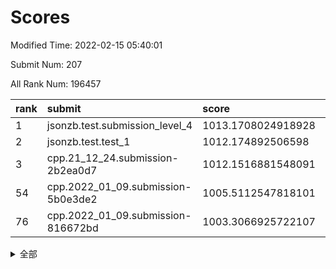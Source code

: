 # Scores

Modified Time: 2022-02-15 05:40:01

Submit Num: 207

All Rank Num: 196457

| rank |               submit               |       score        |       sigma        | pk_num |
| :--- | :--------------------------------- | :----------------- | :----------------- | :----- |
| 1    | jsonzb.test.submission_level_4     | 1013.1708024918928 | 0.8134443009520526 | 3800   |
| 2    | jsonzb.test.test_1                 | 1012.174892506598  | 0.7969235095295119 | 3798   |
| 3    | cpp.21_12_24.submission-2b2ea0d7   | 1012.1516881548091 | 0.7805280427512697 | 3798   |
| 54   | cpp.2022_01_09.submission-5b0e3de2 | 1005.5112547818101 | 0.7238200729699388 | 3799   |
| 76   | cpp.2022_01_09.submission-816672bd | 1003.3066925722107 | 0.7008135308412689 | 3795   |


<details>
<summary>全部</summary>

| rank |                 submit                 |       score        |       sigma        | pk_num |
| :--- | :------------------------------------- | :----------------- | :----------------- | :----- |
| 1    | jsonzb.test.submission_level_4         | 1013.1708024918928 | 0.8134443009520526 | 3800   |
| 2    | jsonzb.test.test_1                     | 1012.174892506598  | 0.7969235095295119 | 3798   |
| 3    | cpp.21_12_24.submission-2b2ea0d7       | 1012.1516881548091 | 0.7805280427512697 | 3798   |
| 4    | gobigger.level_3.submission_level_3_20 | 1011.7195787946937 | 0.763934062359378  | 3800   |
| 5    | gobigger.level_3.submission_level_3_4  | 1011.4398785105171 | 0.7775627671404312 | 3797   |
| 6    | gobigger.level_3.submission_level_3_14 | 1010.9722243752013 | 0.7796515089122149 | 3793   |
| 7    | gobigger.level_3.submission_level_3_22 | 1010.9388094611566 | 0.7647124609395178 | 3796   |
| 8    | gobigger.level_3.submission_level_3_13 | 1010.8201447137848 | 0.7805014931658508 | 3801   |
| 9    | gobigger.level_3.submission_level_3_48 | 1010.7379919436876 | 0.7587963125204411 | 3796   |
| 10   | gobigger.level_3.submission_level_3_37 | 1010.6010315800311 | 0.7675949817176575 | 3797   |
| 11   | gobigger.level_3.submission_level_3_2  | 1010.5251084801619 | 0.7714791299877515 | 3794   |
| 12   | gobigger.level_3.submission_level_3_40 | 1010.3802144003321 | 0.7662142060233201 | 3798   |
| 13   | gobigger.level_3.submission_level_3_12 | 1010.3728212550063 | 0.7577624832618005 | 3803   |
| 14   | gobigger.level_3.submission_level_3_47 | 1010.3722114194071 | 0.7393883892843719 | 3801   |
| 15   | gobigger.level_3.submission_level_3_7  | 1010.348496645186  | 0.7804605262043943 | 3794   |
| 16   | gobigger.level_3.submission_level_3_44 | 1010.2880584095933 | 0.7622201886818422 | 3793   |
| 17   | gobigger.level_3.submission_level_3_23 | 1010.1659224207109 | 0.7482927452541815 | 3799   |
| 18   | gobigger.level_3.submission_level_3_17 | 1010.1082352324719 | 0.7712135540618118 | 3796   |
| 19   | gobigger.level_3.submission_level_3_25 | 1010.0851142742811 | 0.7478471829116531 | 3792   |
| 20   | gobigger.level_3.submission_level_3_38 | 1010.0512994015094 | 0.758864742191773  | 3802   |
| 21   | gobigger.level_3.submission_level_3_46 | 1010.0379822940666 | 0.7528552227598136 | 3794   |
| 22   | gobigger.level_3.submission_level_3_27 | 1010.0368555383545 | 0.7550094056457228 | 3796   |
| 23   | gobigger.level_3.submission_level_3_45 | 1010.0366484651918 | 0.7650156624990775 | 3797   |
| 24   | gobigger.level_3.submission_level_3_11 | 1010.0097553073286 | 0.7435372591472397 | 3798   |
| 25   | gobigger.level_3.submission_level_3_35 | 1009.8959208281846 | 0.7568477855802729 | 3796   |
| 26   | gobigger.level_3.submission_level_3_30 | 1009.8732671906603 | 0.760275826766079  | 3797   |
| 27   | gobigger.level_3.submission_level_3_8  | 1009.8241582885192 | 0.7446997708928103 | 3795   |
| 28   | gobigger.level_3.submission_level_3_34 | 1009.753144923402  | 0.7589526815709848 | 3793   |
| 29   | gobigger.level_3.submission_level_3_49 | 1009.6888022537931 | 0.7426405934866065 | 3796   |
| 30   | gobigger.level_3.submission_level_3_16 | 1009.6732359760426 | 0.7647410692962131 | 3796   |
| 31   | gobigger.level_3.submission_level_3_28 | 1009.6451112895642 | 0.746625410983291  | 3796   |
| 32   | gobigger.level_3.submission_level_3_24 | 1009.6053821832251 | 0.7487534425352314 | 3790   |
| 33   | gobigger.level_3.submission_level_3_32 | 1009.5868205212104 | 0.7308212488079354 | 3798   |
| 34   | gobigger.level_3.submission_level_3_0  | 1009.580152225697  | 0.7647936801624989 | 3798   |
| 35   | gobigger.level_3.submission_level_3_21 | 1009.5223304496324 | 0.7388707213833842 | 3799   |
| 36   | gobigger.level_3.submission_level_3_19 | 1009.5078425833888 | 0.7414418363172914 | 3793   |
| 37   | gobigger.level_3.submission_level_3_3  | 1009.3840662984798 | 0.7378361800367589 | 3794   |
| 38   | gobigger.level_3.submission_level_3_9  | 1009.3751263212787 | 0.7656280121459671 | 3789   |
| 39   | gobigger.level_3.submission_level_3_29 | 1009.3127903007987 | 0.7384353915943157 | 3796   |
| 40   | gobigger.level_3.submission_level_3_10 | 1009.3127032599984 | 0.7357409114314071 | 3802   |
| 41   | gobigger.level_3.submission_level_3_42 | 1009.3048549783564 | 0.750666124701247  | 3804   |
| 42   | gobigger.level_3.submission_level_3_39 | 1009.3040156572283 | 0.7311701997280798 | 3797   |
| 43   | gobigger.level_3.submission_level_3_26 | 1009.2918069639937 | 0.748259938376152  | 3793   |
| 44   | gobigger.level_3.submission_level_3_1  | 1009.2743969990164 | 0.732444032556889  | 3798   |
| 45   | gobigger.level_3.submission_level_3_33 | 1009.2722125966593 | 0.7487187457857168 | 3794   |
| 46   | gobigger.level_3.submission_level_3_6  | 1009.2523564577964 | 0.7535549677831713 | 3799   |
| 47   | gobigger.level_3.submission_level_3_41 | 1009.1751733240511 | 0.7609830009769215 | 3798   |
| 48   | gobigger.level_3.submission_level_3_18 | 1009.0796205981298 | 0.7476556084378904 | 3799   |
| 49   | gobigger.level_3.submission_level_3_31 | 1009.0745844483318 | 0.7431065424841908 | 3794   |
| 50   | gobigger.level_3.submission_level_3_5  | 1008.8440504550383 | 0.7384532844736252 | 3795   |
| 51   | gobigger.level_3.submission_level_3_36 | 1008.7266594675845 | 0.7448955237633919 | 3802   |
| 52   | gobigger.level_3.submission_level_3_15 | 1008.367687986424  | 0.7275685770137289 | 3800   |
| 53   | gobigger.level_3.submission_level_3_43 | 1007.9983101344912 | 0.7274379558495289 | 3799   |
| 54   | cpp.2022_01_09.submission-5b0e3de2     | 1005.5112547818101 | 0.7238200729699388 | 3799   |
| 55   | gobigger.level_1.submission_level_1_23 | 1005.3156855534194 | 0.7187522944706654 | 3798   |
| 56   | gobigger.level_1.submission_level_1_29 | 1005.1387387996538 | 0.7063121417260276 | 3797   |
| 57   | gobigger.level_1.submission_level_1_44 | 1004.5486519158579 | 0.7254904097821686 | 3800   |
| 58   | gobigger.level_1.submission_level_1_22 | 1004.3162634920075 | 0.7134340989039396 | 3797   |
| 59   | gobigger.level_1.submission_level_1_19 | 1004.1533487194528 | 0.7314748503337887 | 3797   |
| 60   | gobigger.level_1.submission_level_1_25 | 1004.0956663527646 | 0.7119120573000203 | 3795   |
| 61   | gobigger.level_1.submission_level_1_21 | 1004.0745393539795 | 0.7188449982995377 | 3801   |
| 62   | gobigger.level_1.submission_level_1_11 | 1004.017841314936  | 0.7149271254118292 | 3794   |
| 63   | gobigger.level_1.submission_level_1_41 | 1003.9280639592231 | 0.7114663815218721 | 3797   |
| 64   | gobigger.level_1.submission_level_1_12 | 1003.9269096962751 | 0.7158237777777897 | 3799   |
| 65   | gobigger.level_1.submission_level_1_30 | 1003.901896836433  | 0.7141586677374423 | 3794   |
| 66   | gobigger.level_1.submission_level_1_28 | 1003.7646832368367 | 0.7174274168175429 | 3798   |
| 67   | gobigger.level_1.submission_level_1_13 | 1003.743328978967  | 0.7032116187253828 | 3797   |
| 68   | gobigger.level_1.submission_level_1_14 | 1003.7305748038937 | 0.7175086467767555 | 3794   |
| 69   | gobigger.level_1.submission_level_1_35 | 1003.6542728985995 | 0.7131951530105731 | 3796   |
| 70   | gobigger.level_1.submission_level_1_36 | 1003.6488627541137 | 0.7126900946697551 | 3794   |
| 71   | gobigger.level_1.submission_level_1_49 | 1003.6171964389652 | 0.7279611025905639 | 3801   |
| 72   | gobigger.level_1.submission_level_1_40 | 1003.5983328931007 | 0.7195384369284522 | 3797   |
| 73   | gobigger.level_1.submission_level_1_45 | 1003.3772529744734 | 0.7289905155190793 | 3796   |
| 74   | gobigger.level_1.submission_level_1_33 | 1003.3644462626839 | 0.7172832122528973 | 3796   |
| 75   | gobigger.level_1.submission_level_1_10 | 1003.312615542726  | 0.7082914334931795 | 3797   |
| 76   | cpp.2022_01_09.submission-816672bd     | 1003.3066925722107 | 0.7008135308412689 | 3795   |
| 77   | gobigger.level_1.submission_level_1_46 | 1003.2817141140558 | 0.7122302399989882 | 3795   |
| 78   | gobigger.level_1.submission_level_1_27 | 1003.2768201763139 | 0.709742532301983  | 3797   |
| 79   | gobigger.level_1.submission_level_1_42 | 1003.1987217667369 | 0.7197987421460946 | 3798   |
| 80   | gobigger.level_1.submission_level_1_5  | 1003.1788239098571 | 0.7128858150057341 | 3797   |
| 81   | gobigger.level_1.submission_level_1_39 | 1003.1326757988455 | 0.7302110471477619 | 3793   |
| 82   | gobigger.level_1.submission_level_1_43 | 1003.1229341971344 | 0.7118952205790842 | 3794   |
| 83   | gobigger.level_1.submission_level_1_3  | 1003.0716215661633 | 0.712537577896466  | 3795   |
| 84   | gobigger.level_1.submission_level_1_31 | 1002.9967458672847 | 0.7120089407131708 | 3796   |
| 85   | gobigger.level_1.submission_level_1_26 | 1002.9618799696992 | 0.7105117004765041 | 3797   |
| 86   | gobigger.level_1.submission_level_1_37 | 1002.9502444778124 | 0.7198900993643029 | 3792   |
| 87   | gobigger.level_1.submission_level_1_9  | 1002.9043205182944 | 0.709338026825055  | 3790   |
| 88   | gobigger.level_1.submission_level_1_8  | 1002.850268425567  | 0.7061265360181275 | 3793   |
| 89   | gobigger.level_1.submission_level_1_24 | 1002.6998090491531 | 0.7094621718390054 | 3794   |
| 90   | gobigger.level_1.submission_level_1_6  | 1002.6391195531515 | 0.7135486739022953 | 3791   |
| 91   | gobigger.level_1.submission_level_1_20 | 1002.6220046061533 | 0.7204004618445076 | 3799   |
| 92   | gobigger.level_1.submission_level_1_0  | 1002.5850816342179 | 0.7056493882156859 | 3799   |
| 93   | gobigger.level_1.submission_level_1_1  | 1002.5794424285882 | 0.7244759255558286 | 3792   |
| 94   | gobigger.level_1.submission_level_1_18 | 1002.5784170557683 | 0.7182482101978838 | 3798   |
| 95   | gobigger.level_1.submission_level_1_48 | 1002.5668262294856 | 0.7013923379394065 | 3803   |
| 96   | gobigger.level_1.submission_level_1_32 | 1002.5540167563491 | 0.7249542000607115 | 3801   |
| 97   | gobigger.level_1.submission_level_1_15 | 1002.4404397650418 | 0.6987118391465473 | 3797   |
| 98   | gobigger.level_1.submission_level_1_38 | 1002.3504946045431 | 0.7035511646217242 | 3797   |
| 99   | gobigger.level_1.submission_level_1_47 | 1002.3503052056127 | 0.7065070232820722 | 3797   |
| 100  | gobigger.level_1.submission_level_1_16 | 1002.2522874529512 | 0.7153017369201581 | 3798   |
| 101  | gobigger.level_1.submission_level_1_34 | 1002.2322086374467 | 0.7114188044233308 | 3796   |
| 102  | gobigger.level_1.submission_level_1_2  | 1001.9107675374783 | 0.7108241029180714 | 3797   |
| 103  | gobigger.level_1.submission_level_1_17 | 1001.8885059518973 | 0.7057009052351181 | 3798   |
| 104  | gobigger.level_1.submission_level_1_7  | 1001.7320027209646 | 0.7169676493119097 | 3792   |
| 105  | gobigger.level_1.submission_level_1_4  | 1001.3034508425618 | 0.7157503665109232 | 3795   |
| 106  | gobigger.random.submission_random_12   | 997.3908553534169  | 0.7106257423852591 | 3799   |
| 107  | gobigger.random.submission_random_29   | 997.3085290703475  | 0.6987309151202353 | 3794   |
| 108  | gobigger.random.submission_random_42   | 997.1154555990951  | 0.7170165636715431 | 3797   |
| 109  | gobigger.random.submission_random_17   | 996.878943968404   | 0.7127690725528153 | 3795   |
| 110  | gobigger.random.submission_random_47   | 996.8310725244314  | 0.7104462589615702 | 3798   |
| 111  | gobigger.random.submission_random_7    | 996.7372002786583  | 0.7056866531114762 | 3793   |
| 112  | gobigger.random.submission_random_15   | 996.7169403038547  | 0.7055100071874546 | 3793   |
| 113  | gobigger.random.submission_random_13   | 996.672677719603   | 0.7063778110910042 | 3800   |
| 114  | gobigger.random.submission_random_8    | 996.6152268997557  | 0.714568476182403  | 3797   |
| 115  | gobigger.random.submission_random_0    | 996.6145797726699  | 0.7196689276791319 | 3795   |
| 116  | gobigger.random.submission_random_21   | 996.5254558731501  | 0.7088545869724291 | 3794   |
| 117  | gobigger.random.submission_random_28   | 996.522712055801   | 0.723018348094838  | 3797   |
| 118  | gobigger.random.submission_random_35   | 996.484720913679   | 0.7139960508473133 | 3795   |
| 119  | gobigger.random.submission_random_32   | 996.4178092452045  | 0.6984080482184042 | 3792   |
| 120  | gobigger.random.submission_random_26   | 996.3610286119338  | 0.7011500648005133 | 3794   |
| 121  | gobigger.random.submission_random_19   | 996.347422940944   | 0.7143014855670418 | 3797   |
| 122  | gobigger.random.submission_random_38   | 996.2697137013106  | 0.7140353309240124 | 3791   |
| 123  | gobigger.random.submission_random_44   | 996.2515557149007  | 0.7090637958524146 | 3793   |
| 124  | gobigger.random.submission_random_45   | 996.2491088751831  | 0.7168305730967409 | 3800   |
| 125  | gobigger.random.submission_random_24   | 996.2230331424611  | 0.7098482318319661 | 3797   |
| 126  | gobigger.random.submission_random_10   | 996.0964409308173  | 0.6987722861303867 | 3797   |
| 127  | gobigger.random.submission_random_1    | 996.0625289431567  | 0.7086017561449552 | 3796   |
| 128  | gobigger.random.submission_random_6    | 996.0027996081662  | 0.7086233023902241 | 3797   |
| 129  | gobigger.random.submission_random_48   | 995.9848108499166  | 0.6967941891930237 | 3793   |
| 130  | gobigger.random.submission_random_18   | 995.9669143150901  | 0.7021840694338857 | 3797   |
| 131  | gobigger.random.submission_random_2    | 995.9317506421525  | 0.7296148141805656 | 3795   |
| 132  | gobigger.random.submission_random_33   | 995.9238730300721  | 0.7103696388058017 | 3796   |
| 133  | gobigger.random.submission_random_49   | 995.8873912280983  | 0.6981731890785374 | 3799   |
| 134  | gobigger.random.submission_random_27   | 995.8807878603852  | 0.7274798937391491 | 3796   |
| 135  | gobigger.random.submission_random_39   | 995.8654285332927  | 0.7116450101080837 | 3799   |
| 136  | gobigger.random.submission_random_41   | 995.847276412527   | 0.7045266865145694 | 3797   |
| 137  | gobigger.random.submission_random_31   | 995.8045130635171  | 0.7103390998135907 | 3796   |
| 138  | gobigger.random.submission_random_14   | 995.7785446376479  | 0.7124338062759634 | 3795   |
| 139  | gobigger.random.submission_random_5    | 995.7458712411799  | 0.708268937268309  | 3796   |
| 140  | gobigger.random.submission_random_11   | 995.7384389713122  | 0.7177640276303741 | 3794   |
| 141  | gobigger.random.submission_random_34   | 995.7293970953145  | 0.7041470476673866 | 3799   |
| 142  | gobigger.random.submission_random_37   | 995.5725019878911  | 0.7057885543150655 | 3793   |
| 143  | gobigger.random.submission_random_40   | 995.4708104770875  | 0.718227936812579  | 3804   |
| 144  | gobigger.random.submission_random_25   | 995.4391585577108  | 0.7083788691067509 | 3795   |
| 145  | gobigger.random.submission_random_16   | 995.3937451042389  | 0.7140260270691839 | 3798   |
| 146  | gobigger.random.submission_random_36   | 995.36974143603    | 0.7044200663053547 | 3800   |
| 147  | gobigger.random.submission_random_43   | 995.3680337706347  | 0.7072842314367811 | 3794   |
| 148  | gobigger.random.submission_random_3    | 995.3640984920308  | 0.7171237229429712 | 3797   |
| 149  | gobigger.random.submission_random_23   | 995.3149989373118  | 0.7124459930198311 | 3797   |
| 150  | gobigger.random.submission_random_9    | 995.2987396243327  | 0.7268222094056119 | 3795   |
| 151  | gobigger.random.submission_random_46   | 995.1683241731371  | 0.7163072518069736 | 3796   |
| 152  | gobigger.random.submission_random_4    | 995.1576184461252  | 0.7218724219081382 | 3796   |
| 153  | gobigger.random.submission_random_30   | 994.9884154938011  | 0.7143693854487932 | 3796   |
| 154  | gobigger.random.submission_random_22   | 994.976922186034   | 0.7170515414578301 | 3793   |
| 155  | gobigger.random.submission_random_20   | 994.8764667957108  | 0.7075123424644454 | 3796   |
| 156  | gobigger.level_2.submission_level_2_6  | 994.7762906948948  | 0.7203437958176231 | 3794   |
| 157  | gobigger.level_2.submission_level_2_34 | 994.1324142288975  | 0.7237329762984925 | 3796   |
| 158  | gobigger.level_2.submission_level_2_14 | 993.9261657163514  | 0.7250764410330106 | 3795   |
| 159  | gobigger.level_2.submission_level_2_46 | 993.8491089214391  | 0.7245229759914696 | 3795   |
| 160  | gobigger.level_2.submission_level_2_48 | 993.8230982318422  | 0.7379071872440034 | 3789   |
| 161  | gobigger.level_2.submission_level_2_2  | 993.7331424807717  | 0.7269735697217445 | 3800   |
| 162  | gobigger.level_2.submission_level_2_37 | 993.536733913714   | 0.7321003318014578 | 3794   |
| 163  | gobigger.level_2.submission_level_2_36 | 993.413554875387   | 0.7478238615703532 | 3795   |
| 164  | gobigger.level_2.submission_level_2_42 | 993.4028590742034  | 0.7435660184150483 | 3797   |
| 165  | gobigger.level_2.submission_level_2_5  | 993.310804261073   | 0.7515522017281056 | 3799   |
| 166  | gobigger.level_2.submission_level_2_19 | 993.2426620451757  | 0.7354463254732436 | 3793   |
| 167  | gobigger.level_2.submission_level_2_1  | 993.2306199906366  | 0.7340841974251933 | 3793   |
| 168  | gobigger.level_2.submission_level_2_4  | 993.0819637282972  | 0.7548588122041204 | 3796   |
| 169  | gobigger.level_2.submission_level_2_35 | 992.9989194651961  | 0.7456822856339289 | 3795   |
| 170  | gobigger.level_2.submission_level_2_20 | 992.9566861902762  | 0.7530081168362496 | 3796   |
| 171  | gobigger.level_2.submission_level_2_24 | 992.7897853801169  | 0.7417446123809248 | 3793   |
| 172  | gobigger.level_2.submission_level_2_8  | 992.7578495537886  | 0.7367464170731433 | 3790   |
| 173  | gobigger.level_2.submission_level_2_7  | 992.6693859732377  | 0.724837003720015  | 3798   |
| 174  | gobigger.level_2.submission_level_2_38 | 992.4853899534836  | 0.7358230785484396 | 3799   |
| 175  | gobigger.level_2.submission_level_2_33 | 992.408344537321   | 0.7376560124158896 | 3799   |
| 176  | gobigger.level_2.submission_level_2_29 | 992.3818325243835  | 0.7580135609847566 | 3799   |
| 177  | gobigger.level_2.submission_level_2_28 | 992.3694017355416  | 0.7550277390509853 | 3795   |
| 178  | gobigger.level_2.submission_level_2_9  | 992.3045879807293  | 0.7344501661972811 | 3790   |
| 179  | gobigger.level_2.submission_level_2_27 | 992.2920724132363  | 0.7485925784839913 | 3797   |
| 180  | gobigger.level_2.submission_level_2_15 | 992.2235624894859  | 0.7564246678782184 | 3797   |
| 181  | gobigger.level_2.submission_level_2_26 | 992.1603579506899  | 0.739956519940815  | 3801   |
| 182  | gobigger.level_2.submission_level_2_39 | 992.1551995192204  | 0.7462188171896027 | 3796   |
| 183  | gobigger.level_2.submission_level_2_16 | 992.0860226033348  | 0.767607948585496  | 3802   |
| 184  | gobigger.level_2.submission_level_2_23 | 992.0126082494999  | 0.7282696964070436 | 3798   |
| 185  | gobigger.level_2.submission_level_2_47 | 991.994295626963   | 0.7298373710294255 | 3796   |
| 186  | gobigger.level_2.submission_level_2_11 | 991.9560869183056  | 0.7427964354703473 | 3795   |
| 187  | gobigger.level_2.submission_level_2_45 | 991.8718529784118  | 0.7425617759119271 | 3797   |
| 188  | gobigger.level_2.submission_level_2_40 | 991.7903011815156  | 0.758832253808367  | 3794   |
| 189  | gobigger.level_2.submission_level_2_0  | 991.6932170730453  | 0.7505511053079305 | 3798   |
| 190  | gobigger.level_2.submission_level_2_10 | 991.656185867687   | 0.7367771870383053 | 3794   |
| 191  | gobigger.level_2.submission_level_2_3  | 991.5877223862221  | 0.7587373904708331 | 3791   |
| 192  | gobigger.level_2.submission_level_2_22 | 991.5719172097619  | 0.7602969562820447 | 3798   |
| 193  | gobigger.level_2.submission_level_2_31 | 991.5321754874296  | 0.7359487118683714 | 3796   |
| 194  | gobigger.level_2.submission_level_2_30 | 991.453435433087   | 0.761828967992511  | 3796   |
| 195  | gobigger.level_2.submission_level_2_13 | 991.3701889395959  | 0.7642651780915652 | 3800   |
| 196  | gobigger.level_2.submission_level_2_21 | 991.3287910153409  | 0.7575833154457783 | 3789   |
| 197  | gobigger.level_2.submission_level_2_25 | 991.3182941121257  | 0.7669504708002006 | 3793   |
| 198  | gobigger.level_2.submission_level_2_43 | 991.284159445208   | 0.7330748646317915 | 3800   |
| 199  | gobigger.level_2.submission_level_2_18 | 991.2273680231024  | 0.7450404325193427 | 3800   |
| 200  | gobigger.level_2.submission_level_2_44 | 991.1664737718892  | 0.7654728606159842 | 3795   |
| 201  | gobigger.level_2.submission_level_2_49 | 990.9444460454522  | 0.758508171730861  | 3794   |
| 202  | gobigger.level_2.submission_level_2_17 | 990.9176102902615  | 0.7519768815606034 | 3798   |
| 203  | gobigger.level_2.submission_level_2_12 | 990.5184180321219  | 0.7779781067898484 | 3797   |
| 204  | gobigger.level_2.submission_level_2_32 | 990.484830741683   | 0.7690023829085428 | 3801   |
| 205  | gobigger.level_2.submission_level_2_41 | 989.5161971550419  | 0.7836332547139001 | 3795   |
| 206  | gobigger.none.submission_none_0        | 976.9924556500157  | 1.434801189433307  | 3796   |
| 207  | gobigger.none.submission_none_1        | 976.0352605878106  | 1.41299399541473   | 3791   |

</details>